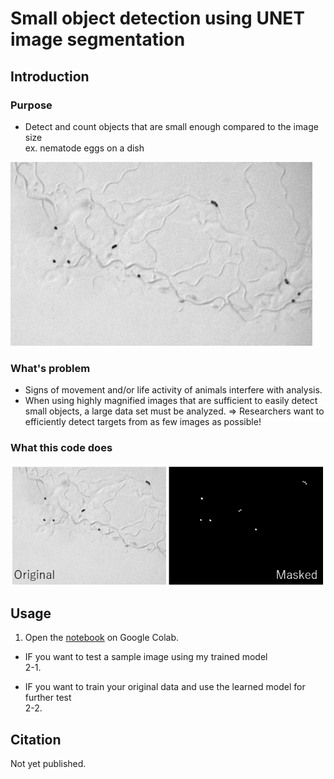 # Small object detection using UNET image segmentation

## Introduction
### Purpose
- Detect and count objects that are small enough compared to the image size  
ex. nematode eggs on a dish  

![](./img/eggs.jpg)

### What's problem
- Signs of movement and/or life activity of animals interfere with analysis.  
- When using highly magnified images that are sufficient to easily detect small objects, a large data set must be analyzed.
=> Researchers want to efficiently detect targets from as few images as possible!

### What this code does

![](./img/make_mask.png)



## Usage
1. Open the [notebook]() on Google Colab. 

* IF you want to test a sample image using my trained model  
2-1. 

* IF you want to train your original data and use the learned model for further test  
2-2. 


## Citation
Not yet published.
